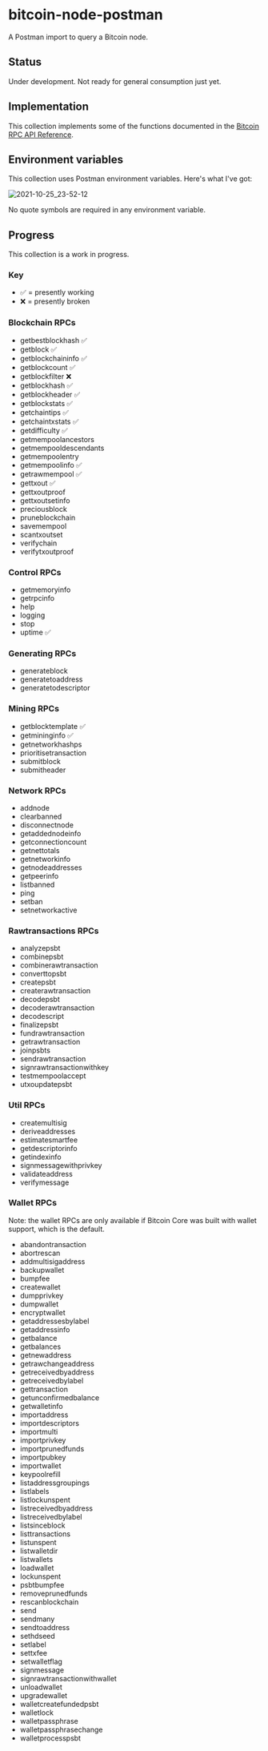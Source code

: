 # bitcoin-node-postman

A Postman import to query a Bitcoin node.

## Status 

Under development. Not ready for general consumption just yet.

## Implementation

This collection implements some of the functions documented in the [Bitcoin RPC API Reference](https://developer.bitcoin.org/reference/rpc/index.html).

## Environment variables

This collection uses Postman environment variables.  Here's what I've got:

![2021-10-25_23-52-12](https://user-images.githubusercontent.com/80144/138806239-f1ddf8ec-1f66-4610-9a27-e020316f9738.jpg)

No quote symbols are required in any environment variable.

## Progress

This collection is a work in progress.

### Key
* ✅ = presently working
* ❌ = presently broken

### Blockchain RPCs
* getbestblockhash ✅
* getblock ✅
* getblockchaininfo ✅
* getblockcount ✅
* getblockfilter ❌
* getblockhash ✅
* getblockheader ✅
* getblockstats ✅
* getchaintips ✅
* getchaintxstats ✅
* getdifficulty ✅
* getmempoolancestors
* getmempooldescendants
* getmempoolentry
* getmempoolinfo ✅
* getrawmempool ✅
* gettxout ✅
* gettxoutproof
* gettxoutsetinfo
* preciousblock 
* pruneblockchain
* savemempool
* scantxoutset
* verifychain
* verifytxoutproof

### Control RPCs
* getmemoryinfo
* getrpcinfo
* help
* logging
* stop
* uptime ✅

### Generating RPCs
* generateblock
* generatetoaddress
* generatetodescriptor

### Mining RPCs
* getblocktemplate ✅
* getmininginfo ✅
* getnetworkhashps
* prioritisetransaction
* submitblock
* submitheader

### Network RPCs
* addnode
* clearbanned
* disconnectnode
* getaddednodeinfo
* getconnectioncount
* getnettotals
* getnetworkinfo
* getnodeaddresses
* getpeerinfo
* listbanned
* ping
* setban
* setnetworkactive

### Rawtransactions RPCs
* analyzepsbt
* combinepsbt
* combinerawtransaction
* converttopsbt
* createpsbt
* createrawtransaction
* decodepsbt
* decoderawtransaction
* decodescript
* finalizepsbt
* fundrawtransaction
* getrawtransaction
* joinpsbts
* sendrawtransaction
* signrawtransactionwithkey
* testmempoolaccept
* utxoupdatepsbt

### Util RPCs
* createmultisig
* deriveaddresses
* estimatesmartfee
* getdescriptorinfo
* getindexinfo
* signmessagewithprivkey
* validateaddress
* verifymessage

### Wallet RPCs
Note: the wallet RPCs are only available if Bitcoin Core was built with wallet support, which is the default.

* abandontransaction
* abortrescan
* addmultisigaddress
* backupwallet
* bumpfee
* createwallet
* dumpprivkey
* dumpwallet
* encryptwallet
* getaddressesbylabel
* getaddressinfo
* getbalance
* getbalances
* getnewaddress
* getrawchangeaddress
* getreceivedbyaddress
* getreceivedbylabel
* gettransaction
* getunconfirmedbalance
* getwalletinfo
* importaddress
* importdescriptors
* importmulti
* importprivkey
* importprunedfunds
* importpubkey
* importwallet
* keypoolrefill
* listaddressgroupings
* listlabels
* listlockunspent
* listreceivedbyaddress
* listreceivedbylabel
* listsinceblock
* listtransactions
* listunspent
* listwalletdir
* listwallets
* loadwallet
* lockunspent
* psbtbumpfee
* removeprunedfunds
* rescanblockchain
* send
* sendmany
* sendtoaddress
* sethdseed
* setlabel
* settxfee
* setwalletflag
* signmessage
* signrawtransactionwithwallet
* unloadwallet
* upgradewallet
* walletcreatefundedpsbt
* walletlock
* walletpassphrase
* walletpassphrasechange
* walletprocesspsbt